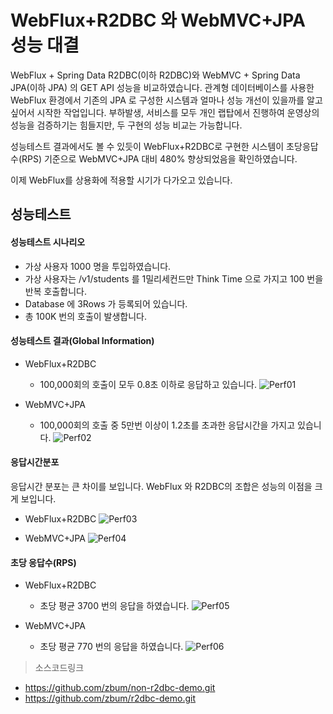 # WebFlux+R2DBC 와 WebMVC+JPA 성능 대결

WebFlux + Spring Data R2DBC(이하 R2DBC)와 WebMVC + Spring Data JPA(이하 JPA) 의 GET API 성능을 비교하였습니다. 관계형 데이터베이스를 사용한 WebFlux 환경에서 기존의 JPA 로 구성한 시스템과 얼마나 성능 개선이 있을까를 알고 싶어서 시작한 작업입니다.
부하발생, 서비스를 모두 개인 랩탑에서 진행하여 운영상의 성능을 검증하기는 힘들지만, 두 구현의 성능 비교는 가능합니다.

성능테스트 결과에서도 볼 수 있듯이 WebFlux+R2DBC로 구현한 시스템이 초당응답수(RPS) 기준으로 WebMVC+JPA 대비 480% 향상되었음을 확인하였습니다.

이제 WebFlux를 상용화에 적용할 시기가 다가오고 있습니다.

## 성능테스트

#### 성능테스트 시나리오
* 가상 사용자 1000 명을 투입하였습니다.
* 가상 사용자는 /v1/students 를 1밀리세컨드만 Think Time 으로 가지고 100 번을 반복 호출합니다.
* Database 에 3Rows 가 등록되어 있습니다.
* 총 100K 번의 호출이 발생합니다.

#### 성능테스트 결과(Global Information)
* WebFlux+R2DBC
  * 100,000회의 호출이 모두 0.8초 이하로 응답하고 있습니다.
    ![Perf01](https://user-images.githubusercontent.com/2074496/186589796-6f4f3c62-929a-4ca2-854c-b8ed1ad00dd9.PNG)

* WebMVC+JPA
  * 100,000회의 호출 중 5만번 이상이 1.2초를 초과한 응답시간을 가지고 있습니다.
    ![Perf02](https://user-images.githubusercontent.com/2074496/186590079-4ca099cb-3c85-473b-b794-52977e36b156.PNG)

#### 응답시간분포
응답시간 분포는 큰 차이를 보입니다. WebFlux 와 R2DBC의 조합은 성능의 이점을 크게 보입니다.

* WebFlux+R2DBC
  ![Perf03](https://user-images.githubusercontent.com/2074496/186590417-1f293dda-2aaf-4e11-99fc-e3c8c21150b7.PNG)

* WebMVC+JPA
  ![Perf04](https://user-images.githubusercontent.com/2074496/186590631-2f03b500-e818-4ddc-b1db-cb1877fe3cf4.PNG)


#### 초당 응답수(RPS)
* WebFlux+R2DBC
  * 초당 평균 3700 번의 응답을 하였습니다.
    ![Perf05](https://user-images.githubusercontent.com/2074496/186591096-4e857130-dddf-4ae1-a2c9-deff9ee58a73.PNG)

* WebMVC+JPA
  * 초당 평균 770 번의 응답을 하였습니다.
    ![Perf06](https://user-images.githubusercontent.com/2074496/186591177-95342902-94b3-4f2b-92f7-10ca78aaff81.PNG)

> 소스코드링크
* https://github.com/zbum/non-r2dbc-demo.git
* https://github.com/zbum/r2dbc-demo.git